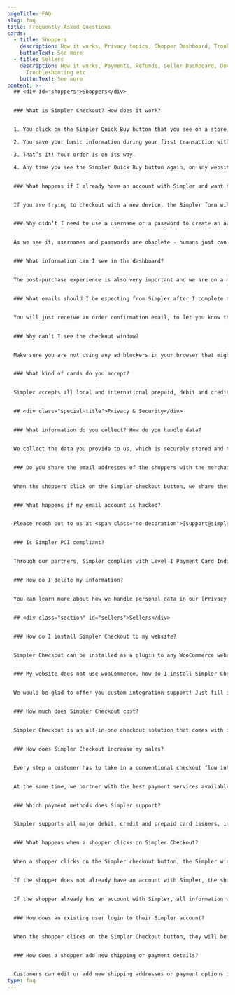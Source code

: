 ```yaml
---
pageTitle: FAQ
slug: faq
title: Frequently Asked Questions
cards:
  - title: Shoppers
    description: How it works, Privacy topics, Shopper Dashboard, Troubleshooting etc
    buttonText: See more
  - title: Sellers
    description: How it works, Payments, Refunds, Seller Dashboard, Docs,
      Troubleshooting etc
    buttonText: See more
content: >-
  ## <div id="shoppers">Shoppers</div>


  ### What is Simpler Checkout? How does it work?


  1. You click on the Simpler Quick Buy button that you see on a store, website, ad or social media platform

  2. You save your basic information during your first transaction with a seller within the Simpler network. No password is needed. Info is saved once and then never asked again.

  3. That’s it! Your order is on its way.

  4. Any time you see the Simpler Quick Buy button again, on any website, your information is saved so you don't have to enter it again.


  ### What happens if I already have an account with Simpler and want to checkout from a new device?


  If you are trying to checkout with a new device, the Simpler form will appear as if you were a new user. When you enter your email, you will be prompted to fill in the 6-digit authorisation code sent to your email. When you add the code, your saved information will appear, so you won’t have to add it ever again to checkout with Simpler on that device.


  ### Why didn’t I need to use a username or a password to create an account?


  As we see it, usernames and passwords are obsolete - humans just can’t remember hundreds of strong passwords. At Simpler we are using passwordless authentication methods that fight password fatigue and provide a great user experience.


  ### What information can I see in the dashboard?


  The post-purchase experience is also very important and we are on a mission to fix that too. Every order you make through Simpler will be shown in your dashboard at shopper.simpler.so, so you’ll have everything under one roof - you can see and track all your orders, manage your returns, download your receipts, reorder with one click - anything.


  ### What emails should I be expecting from Simpler after I complete an order?


  You will just receive an order confirmation email, to let you know that the store has received your order and after that, your seller will be sending you emails directly about your order status or any shipping updates.


  ### Why can’t I see the checkout window?


  Make sure you are not using any ad blockers in your browser that might be blocking the Simpler pop-up.


  ### What kind of cards do you accept?


  Simpler accepts all local and international prepaid, debit and credit cards.


  ## <div class="special-title">Privacy & Security</div>


  ### What information do you collect? How do you handle data?


  We collect the data you provide to us, which is securely stored and tokenised/encrypted. This information is used only for shopping purposes, ie so that the merchant can fulfil your order. We also collect information about your device. You can manage your profile and your connected devices from your shopper dashboard.


  ### Do you share the email addresses of the shoppers with the merchant?


  When the shoppers click on the Simpler checkout button, we share their email address with the merchant, who can use it for communication and order fulfillment purposes. You can opt out from such communication at any time.


  ### What happens if my email account is hacked?


  Please reach out to us at <span class="no-decoration">[support@simpler.so](mailto:support@simpler.so)</div> if you believe your Simpler account or your email account has been compromised. We’ll work with you to help protect your account and prevent any risks.


  ### Is Simpler PCI compliant?


  Through our partners, Simpler complies with Level 1 Payment Card Industry Data Securities Standards (PCI-DSS), which is the highest standard of PCI compliance.


  ### How do I delete my information?


  You can learn more about how we handle personal data in our [Privacy Policy](http://localhost:8000/buyers-privacy-policy). In case you want us to delete all your information please reach out to us at <span class="no-decoration">[support@simpler.so](mailto:support@simpler.so)</span>.


  ## <div class="section" id="sellers">Sellers</div>


  ### How do I install Simpler Checkout to my website?


  Simpler Checkout can be installed as a plugin to any WooCommerce website via a zero code, 5-minute process. You can follow the instructions [here](http://localhost:8000/docs).


  ### My website does not use wooCommerce, how do I install Simpler Checkout?


  We would be glad to offer you custom integration support! Just fill in the form [here](http://localhost:8000/get), and a member of our technical team will contact you shortly to learn more about your custom needs.


  ### How much does Simpler Checkout cost?


  Simpler Checkout is an all-in-one checkout solution that comes with its own payment processor. This means that Simpler gets a small fraction of the payment processing fee. You can find detailed pricing details in our pricing page.


  ### How does Simpler Checkout increase my sales?


  Every step a customer has to take in a conventional checkout flow introduces friction. We are relentlessly working on optimising our checkout flow to be simple, mobile optimised and robust, in order for you to focus in what matters instead of worrying about optimising your checkout.


  At the same time, we partner with the best payment services available in order to attain the best authorisation rates, eliminate fraud and ensure that all payment best practices are followed.


  ### Which payment methods does Simpler support?


  Simpler supports all major debit, credit and prepaid card issuers, including VISA, MasterCard, American Express, Diners etc.


  ### What happens when a shopper clicks on Simpler Checkout?


  When a shopper clicks on the Simpler checkout button, the Simpler window will appear.


  If the shopper does not already have an account with Simpler, the shopper is prompted to fill in a lean form with the absolutely necessary fields (30% fewer than the average checkout). Info is saved once and then never asked again.


  If the shopper already has an account with Simpler, all information will be pre-filled so the shopper will just have to confirm all the details and place the order with one click.


  ### How does an existing user login to their Simpler account?


  When the shopper clicks on the Simpler Checkout button, they will be prompted to enter their email address. If that email exists in our system, an authorisation code will be sent to their email address so that they can log in and retrieve their stored info to checkout faster.


  ### How does a shopper add new shipping or payment details?


  Customers can edit or add new shipping addresses or payment options in the order confirmation screen or on their Shopper Dashboard at shopper.simpler.so
type: faq
---
```

